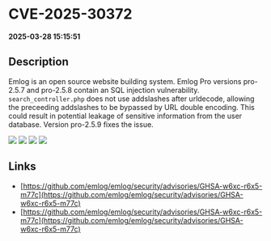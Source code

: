 # CVE-2025-30372

**2025-03-28 15:15:51**

## Description
Emlog is an open source website building system. Emlog Pro versions pro-2.5.7 and pro-2.5.8 contain an SQL injection vulnerability. `search_controller.php` does not use addslashes after urldecode, allowing the preceeding addslashes to be bypassed by URL double encoding. This could result in potential leakage of sensitive information from the user database. Version pro-2.5.9 fixes the issue.

![](https://img.shields.io/static/v1?label=Exploit&message=Yes&color=red)
![](https://img.shields.io/static/v1?label=Score&message=7.7&color=red)
![](https://img.shields.io/static/v1?label=Severity&message=HIGH&color=red)
![](https://img.shields.io/static/v1?label=CWE&message=SQL&color=green)

## Links
- [https://github.com/emlog/emlog/security/advisories/GHSA-w6xc-r6x5-m77c](https://github.com/emlog/emlog/security/advisories/GHSA-w6xc-r6x5-m77c)
- [https://github.com/emlog/emlog/security/advisories/GHSA-w6xc-r6x5-m77c](https://github.com/emlog/emlog/security/advisories/GHSA-w6xc-r6x5-m77c)

